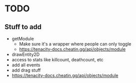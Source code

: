 # TODO

## Stuff to add
- getModule
  - Make sure it's a wrapper where people can only toggle
  - https://tenacity-docs.cheatin.gg/api/objects/module
- drawEntity2D
- access to stats like killcount, deathcount, etc
- add all events
- add drag stuff
- https://tenacity-docs.cheatin.gg/api/objects/module